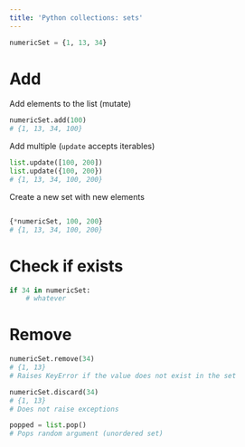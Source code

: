 ```yaml
---
title: 'Python collections: sets'
---
```


```python
numericSet = {1, 13, 34}
```

# Add

Add elements to the list (mutate)
```python
numericSet.add(100)
# {1, 13, 34, 100}
```
Add multiple (`update` accepts iterables)
```python
list.update([100, 200])
list.update({100, 200})
# {1, 13, 34, 100, 200}
```

Create a new set with new elements
```python

{*numericSet, 100, 200}
# {1, 13, 34, 100, 200}
```

# Check if exists

```python
if 34 in numericSet:
    # whatever
```

# Remove

```python
numericSet.remove(34)
# {1, 13}
# Raises KeyError if the value does not exist in the set

numericSet.discard(34)
# {1, 13}
# Does not raise exceptions

popped = list.pop()
# Pops random argument (unordered set)
```
